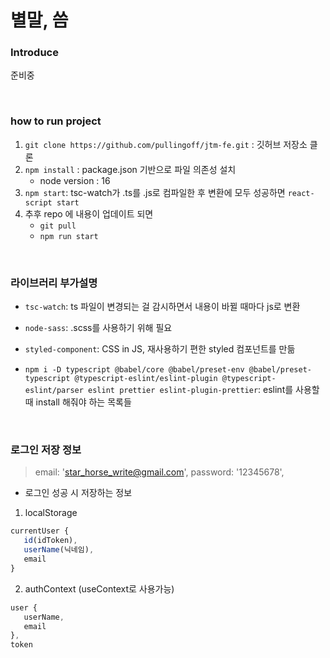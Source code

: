 # 별말, 씀

### Introduce
준비중

<br>

###  how to run project

1. `git clone https://github.com/pullingoff/jtm-fe.git` : 깃허브 저장소 클론
2. `npm install` : package.json 기반으로 파일 의존성 설치
   - node version : 16
3. `npm start`: tsc-watch가 .ts를 .js로 컴파일한 후 변환에 모두 성공하면 `react-script start`
4. 추후 repo 에 내용이 업데이트 되면
   - `git pull`
   - `npm run start`

<br>

### 라이브러리 부가설명

- `tsc-watch`: ts 파일이 변경되는 걸 감시하면서 내용이 바뀔 때마다 js로 변환
- `node-sass`: .scss를 사용하기 위해 필요
- `styled-component`: CSS in JS, 재사용하기 편한 styled 컴포넌트를 만듦

- `npm i -D typescript @babel/core @babel/preset-env @babel/preset-typescript @typescript-eslint/eslint-plugin @typescript-eslint/parser eslint prettier eslint-plugin-prettier`: eslint를 사용할 때 install 해줘야 하는 목록들 

<br>

### 로그인 저장 정보

> email: 'star_horse_write@gmail.com', password: '12345678',

- 로그인 성공 시 저장하는 정보

1. localStorage
```js
currentUser {
   id(idToken), 
   userName(닉네임),
   email
}
```
2. authContext (useContext로 사용가능)
```js
user {
   userName,
   email
}, 
token
```
